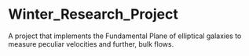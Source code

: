 # Winter_Research_Project
A project that implements the Fundamental Plane of elliptical galaxies to measure peculiar velocities and further, bulk flows.
